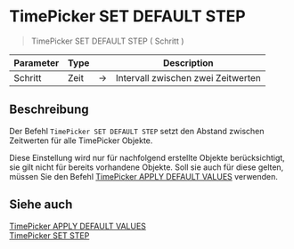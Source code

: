 # TimePicker SET DEFAULT STEP

> TimePicker SET DEFAULT STEP ( Schritt )

| Parameter | Type | | Description |
| --- | --- | --- | --- |
| Schritt | Zeit | → | Intervall zwischen zwei Zeitwerten |

## Beschreibung

Der Befehl `TimePicker SET DEFAULT STEP` setzt den Abstand zwischen Zeitwerten für alle TimePicker Objekte.

Diese Einstellung wird nur für nachfolgend erstellte Objekte berücksichtigt, sie gilt nicht für bereits vorhandene Objekte. Soll sie auch für diese gelten, müssen Sie den Befehl [TimePicker APPLY DEFAULT VALUES](TimePicker%20APPLY%20DEFAULT%20VALUES.md) verwenden.

## Siehe auch

[TimePicker APPLY DEFAULT VALUES](TimePicker%20APPLY%20DEFAULT%20VALUES.md)  
[TimePicker SET STEP](TimePicker%20SET%20STEP.md)
